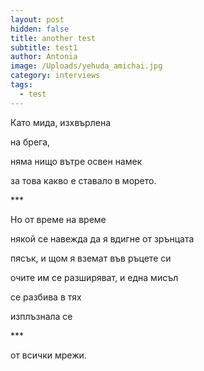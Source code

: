 ```yaml
---
layout: post
hidden: false
title: another test
subtitle: test1
author: Antonia
image: /Uploads/yehuda_amichai.jpg
category: interviews
tags:
  - test
---
```

Като мида, изхвърлена 

на брега,

няма нищо вътре освен намек

за това какво е ставало в морето.

\*\**

Но от време на време 

някой се навежда да я вдигне от зрънцата

пясък, и щом я вземат във ръцете си

очите им се разширяват, и една мисъл

се разбива в тях

изплъзнала се

\*\**

от всички мрежи.
